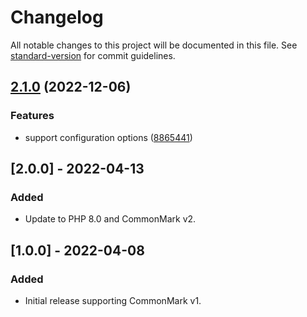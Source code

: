 # Changelog

All notable changes to this project will be documented in this file. See [standard-version](https://github.com/conventional-changelog/standard-version) for commit guidelines.

## [2.1.0](https://github.com/trovster/commonmark-ext-spotify-iframe/compare/v2.0.0...v2.1.0) (2022-12-06)


### Features

* support configuration options ([8865441](https://github.com/trovster/commonmark-ext-spotify-iframe/commit/886544136745cde0d9e7ad2889d905e26d9f0c9c))

## [2.0.0] - 2022-04-13

### Added

- Update to PHP 8.0 and CommonMark v2.

## [1.0.0] - 2022-04-08

### Added

- Initial release supporting CommonMark v1.

